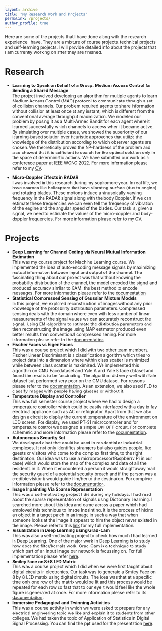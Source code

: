 ```yaml
---
layout: archive
title: "My Research Work and Projects"
permalink: /projects/
author_profile: true
---
```


Here are some of the projects that I have done along with the research experience I have. They are a mixture of course projects, technical projects and self-learning projects. I will provide detailed info about the projects that I am currently working on after they are finished. 
# Research
* <b>Learning to Speak on Behalf of a Group: Medium Access Control for Sending a Shared Message </b> <br>
The project involved developing an algorithm for multiple agents to learn Medium Access Control (MAC) protocol to communicate through a set of collision channels. Our problem required agents to share information without collision at least once at any instant, which is different from the conventional average throughput maximization. We modeled our problem by posing it as a Multi-Armed Bandit for each agent where it learned successfully which channels to access when it became active. By simulating over multiple cases, we showed the superiority of our learning-based solution over heuristic approaches that utilize the knowledge of the distribution according to which observer agents are chosen. We theoretically proved the NP-hardness of the problem and also showed that it is sufficient to search for the optimal solution only in the space of deterministic actions. We have submitted our work as a conference paper at IEEE WCNC 2022. For more information please refer to my [CV](http://shaan3130.github.io/files/CV.pdf).

* <b>Micro-Doppler Effects in RADAR </b> <br>
I was involved in this research during my sophomore year. In real life, we have sources like helicopters that have vibrating surface (due to engine) and rotating blades. These motions induce a sinusoidally varying frequency in the RADAR signal along with the body Doppler. If we can estimate these frequencies we can even tell the frequency of vibration of the engine and the angular speed of the blades. Our task is, given a signal, we need to estimate the values of the micro-doppler and body-doppler frequencies. For more information please refer to my [CV](http://shaan3130.github.io/files/CV.pdf).

# Projects
* <b>Deep Learning for Channel Coding via Neural Mutual Information Estimation</b> <br>
This was my course project for Machine Learning course. We implemented the idea of auto-encoding message signals by maximizing mutual information between input and output of the channel. The fascinating thing about our project was that without knowing the probability distribution of the channel, the model encoded the signal and produced accuracy similar to QAM, the best method to encode messages. For more information please refer to the [documentation](http://shaan3130.github.io/files/ml.pdf)
* <b>Statistical Compressed Sensing of Gaussian Mixture Models</b> <br>
In this project, we explored reconstruction of images without any prior knowledge of the probability distribution parameters. Compressed sensing deals with the domain where even with less number of linear measurements of the signal values we can accurately reconstruct the signal. Using EM-algorithm to estimate the distibution parameters and then reconstructing the image using MAP estimator produced even better results than conventional compressed sening. For more information please refer to the [documentation](http://shaan3130.github.io/files/AIP_project.pdf)
* <b>Fischer Faces vs Eigen Faces</b> <br>
This was a course project which I did with two other team members. Fischer Linear Discriminant is a classification algorithm which tries to project data into a dimension where within class scatter is minimized while between class scatter is maximized. We implemented this algorithm on CMU Facedataset and Yale A and Yale B face dataset and found the results to be fascinating. The algorithm did very well with Yale dataset but performed very poor on the CMU dataset. For reasons please refer to the [documentation](http://shaan3130.github.io/files/project.pdf). As an extension, we also used FLD to classify images with people having glasses or without it.
* <b>Temperature Display and Controller</b> <br>
This was full semester course project where we had to design a temperature controller which could be easily interfaced with a day to fay electrical appliance such as AC or refrigirator. Apart from that we also design a circuit to display the current temperature of the environment on LCD screen. For display, we used PT-51 microcontroller and for temperature control we designed a simple ON-OFF circuit. For complete schemetic and more information please refer to the [documentation](http://shaan3130.github.io/files/Grp39-FinalUpdatedReport_Apr20.pdf).
* <b>Autonomous Security Bot</b> <br>
We developed a bot that could be used in residential or industrial complexes. It not only identifies strangers but also guides people, like guests or visitors who come to the complex first time, to the right destination. Our idea was to use a microprocessor(Raspberry Pi in our case) which would store the map of the complex and data of all the residents in it. When it encountered a person it would straightaway mail the security guard of a potential security breach and if the person was a credible visitor it would guide him/her to the destination. For complete information please refer to the [documentation](http://shaan3130.github.io/files/Tech%20Chef%20-%20Documentation.pdf).
* <b>Image Inpainting Via Sparse Representation</b> <br>
This was a self-motivating project I did during my holidays. I had read about the sparse representation of signals using Dictionary Learning. I searched more about this idea and came across a paper which had employed this technique to Image Inpainting. It is the process of hiding an object in a target patch in an image in such a way that when someone looks at the image it appears to him the object never existed in the image. Please refer to this [link](https://github.com/shaan3130/Image_Inpainting) for my full implementation.
* <b>Visualization in Deep Learning using Grad-Cam</b> <br>
This was also a self-motivating project to check how much I had learned in Deep Learning. One of the major work in Deep Learning is to study how does the filter/kernals work. Grad-Cam is a technique to study which part of an input image our network is focussing on. For full implementation please refer [here](https://github.com/shaan3130/GradCam).
* <b>Smiley Face on 8*8 LED Matrix</b> <br>
This was a course project which I did when we were first taught about digital circuits in electronics. Our task was to generate a Smiley Face on 8 by 8 LED matrix using digital circuits. The idea was that at a specific time only one row of the matrix would be lit and this process would be repeated for each row so fast that to our eye it would feel like the whole figure is generated at once. For more information please refer to its [documentation](http://shaan3130.github.io/files/EE112%20project.pdf).
* <b>Immersive Pedagogical and Twinning Activities</b> <br>
This was a course activity in which we were asked to prepare for any electrical engineering topic we like and explain it to students from other colleges. We had taken the topic of Application of Statistics in Digital Signal Processing. You can find the ppt used for the presentation [here](http://shaan3130.github.io/files/Application%20of%20Statistics%20in%20Digital%20Signal%20Processing.pptx).
